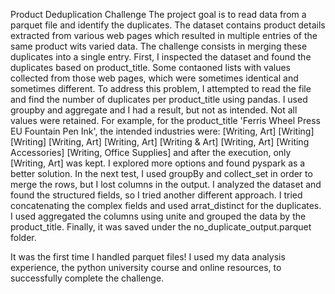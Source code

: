 Product Deduplication Challenge
The project goal is to read data from a parquet file and identify the duplicates. The dataset contains product details extracted from various web pages which resulted in multiple entries of the same product wits varied data. 
The challenge consists in merging these duplicates into a single entry.
First, I inspected the dataset and found the duplicates based on product_title. Some contaoned lists with values collected from those web pages, which were sometimes identical and sometimes different.
To address this problem, I attempted to read the file and find the number of duplicates per product_title using pandas. I used groupby and aggregate and I had a result, but not as intended. Not all values were retained.
For example, for the product_title 'Ferris Wheel Press EU Fountain Pen Ink', the intended industries were:
[Writing, Art]
[Writing]
[Writing]
[Writing, Art]
[Writing, Art]
[Writing & Art]
[Writing, Art]
[Writing Accessories]
[Writing, Office Supplies]
and after the execution, only [Writing, Art] was kept.
I explored more options and found pyspark as a better solution. 
In the next test, I used groupBy and collect_set in order to merge the rows, but I lost columns in the output.
I analyzed the dataset and found the structured fields, so I tried another different approach.
I tried concatenating the complex fields and used arrat_distinct for the duplicates. I used aggregated the columns using unite and grouped the data by the product_title.
Finally, it was saved under the no_duplicate_output.parquet folder.

It was the first time I handled parquet files! I used my data analysis experience, the python university course and online resources, to successfully complete the challenge.
